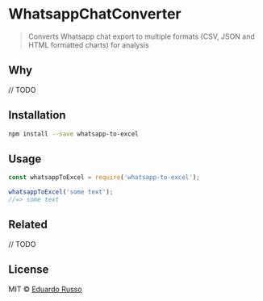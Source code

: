 # WhatsappChatConverter

> Converts Whatsapp chat export to multiple formats (CSV, JSON and HTML formatted charts) for analysis

## Why

// TODO

## Installation

```sh
npm install --save whatsapp-to-excel
```

## Usage

```js
const whatsappToExcel = require('whatsapp-to-excel');

whatsappToExcel('some text');
//=> some text
```

## Related

// TODO

## License

MIT &copy; [Eduardo Russo]()
